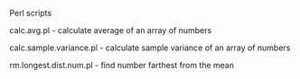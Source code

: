 Perl scripts

calc.avg.pl - calculate average of an array of numbers

calc.sample.variance.pl - calculate sample variance of an array of numbers

rm.longest.dist.num.pl - find number farthest from the mean

